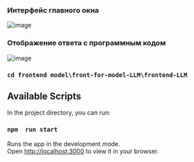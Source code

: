 ### Интерфейс главного окна
![image](https://github.com/user-attachments/assets/7620c508-699b-46eb-a4a8-9f67b55e6806)
### Отображение ответа с программным кодом
![image](https://github.com/user-attachments/assets/aed32555-7eae-468a-8a58-66c231ad3b27)

### `cd frontend model\front-for-model-LLM\frontend-LLM `
## Available Scripts

In the project directory, you can run:

### `npm  run start`

Runs the app in the development mode.\
Open [http://localhost:3000](http://localhost:3000) to view it in your browser.

